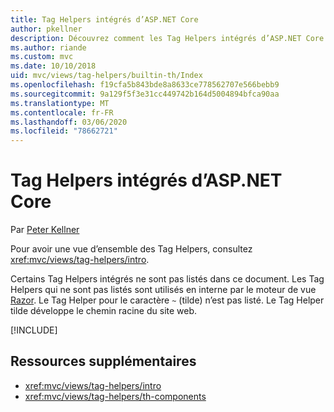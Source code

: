 ```yaml
---
title: Tag Helpers intégrés d’ASP.NET Core
author: pkellner
description: Découvrez comment les Tag Helpers intégrés d’ASP.NET Core augmentent votre productivité.
ms.author: riande
ms.custom: mvc
ms.date: 10/10/2018
uid: mvc/views/tag-helpers/builtin-th/Index
ms.openlocfilehash: f19cfa5b843bde8a8633ce778562707e566bebb9
ms.sourcegitcommit: 9a129f5f3e31cc449742b164d5004894bfca90aa
ms.translationtype: MT
ms.contentlocale: fr-FR
ms.lasthandoff: 03/06/2020
ms.locfileid: "78662721"
---
```

# <a name="aspnet-core-built-in-tag-helpers"></a>Tag Helpers intégrés d’ASP.NET Core

Par [Peter Kellner](https://peterkellner.net)

Pour avoir une vue d’ensemble des Tag Helpers, consultez <xref:mvc/views/tag-helpers/intro>.

Certains Tag Helpers intégrés ne sont pas listés dans ce document. Les Tag Helpers qui ne sont pas listés sont utilisés en interne par le moteur de vue [Razor](xref:mvc/views/razor). Le Tag Helper pour le caractère `~` (tilde) n’est pas listé. Le Tag Helper tilde développe le chemin racine du site web.

[!INCLUDE[](~/includes/built-in-TH.md)]

## <a name="additional-resources"></a>Ressources supplémentaires

* <xref:mvc/views/tag-helpers/intro>
* <xref:mvc/views/tag-helpers/th-components>

